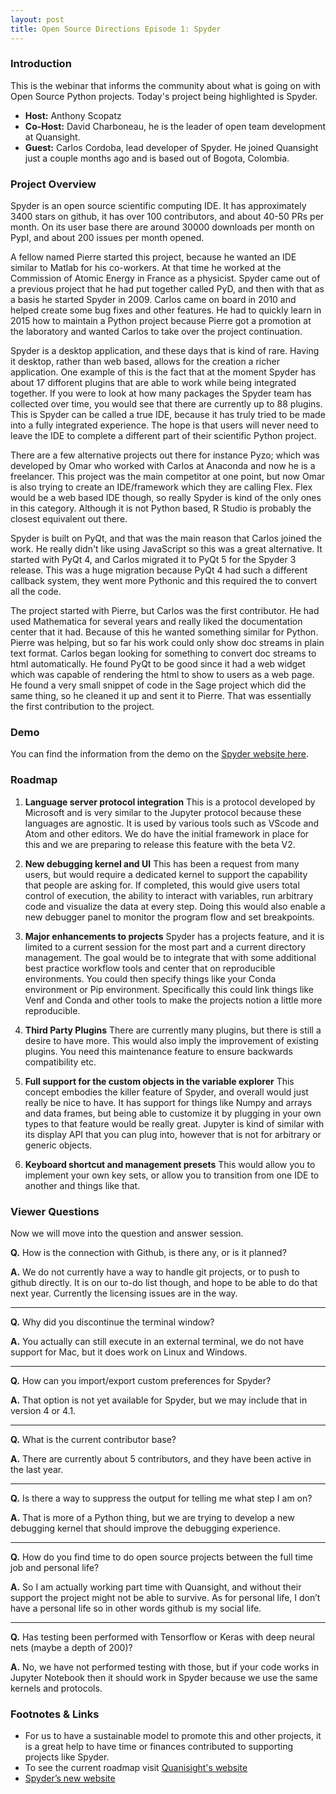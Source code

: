 ```yaml
---
layout: post
title: Open Source Directions Episode 1: Spyder
---
```


### Introduction

This is the webinar that informs the community about what is going on with Open Source Python projects.  Today's project being highlighted is Spyder.


* **Host:** Anthony Scopatz
* **Co-Host:** David Charboneau, he is the leader of open team development at Quansight.
* **Guest:** Carlos Cordoba, lead developer of Spyder. He joined Quansight just a couple months ago and is based out of Bogota, Colombia.

### Project Overview

Spyder is an open source scientific computing IDE. It has approximately 3400 stars on github, it has over 100 contributors, and about 40-50 PRs per month. On its user base there are around 30000 downloads per month on PypI, and about 200 issues per month opened. 

A fellow named Pierre started this project, because he wanted an IDE similar to Matlab for his co-workers.  At that time he worked at the Commission of Atomic Energy in France as a physicist. Spyder came out of a previous project that he had put together called PyD, and then with that as a basis he started Spyder in 2009.  Carlos came on board in 2010 and helped create some bug fixes and other features.  He had to quickly learn in 2015 how to maintain a Python project because Pierre got a promotion at the laboratory and wanted Carlos to take over the project continuation.

Spyder is a desktop application, and these days that is kind of rare.  Having it desktop, rather than web based, allows for the creation a richer application.  One example of this is the fact that at the moment Spyder has about 17 difforent plugins that are able to work while being integrated together. If you were to look at how many packages the Spyder team has collected over time, you would see that there are currently up to 88 plugins.  This is Spyder can be called a true IDE, because it has truly tried to be made into a fully integrated experience.  The hope is that users will never need to leave the IDE to complete a different part of their scientific Python project.  

There are a few alternative projects out there for instance Pyzo; which was developed by Omar who worked with Carlos at Anaconda and now he is a freelancer.  This project was the main competitor at one point, but now Omar is also trying to create an IDE/framework which they are calling Flex.  Flex would be a web based IDE though, so really Spyder is kind of the only ones in this category.  Although it is not Python based, R Studio is probably the closest equivalent out there.  

Spyder is built on PyQt, and that was the main reason that Carlos joined the work.  He really didn't like using JavaScript so this was a great alternative.  It started with PyQt 4, and Carlos migrated it to PyQt 5 for the Spyder 3 release.  This was a huge migration because PyQt 4 had such a different callback system, they went more Pythonic and this required the to convert all the code.  

The project started with Pierre, but Carlos was the first contributor. He had used Mathematica for several years and really liked the documentation center that it had.  Because of this he wanted something similar for Python.  Pierre was helping, but so far his work could only show doc streams in plain text format.  Carlos began looking for something to convert doc streams to html automatically.  He found PyQt to be good since it had a web widget which was capable of rendering the html to show to users as a web page.  He found a very small snippet of code in the Sage project which did the same thing, so he cleaned it up and sent it to Pierre.  That was essentially the first contribution to the project.  

### Demo

You can find the information from the demo on the [Spyder website here](https://www.spyder-ide.org/).

### Roadmap

1. **Language server protocol integration** This is a protocol developed by Microsoft and is very similar to the Jupyter protocol because these languages are agnostic. It is used by various tools such as VScode and Atom and other editors.  We do have the initial framework in place for this and we are preparing to release this feature with the beta V2.

2. **New debugging kernel and UI** This has been a request from many users, but would require a dedicated kernel to support the capability that people are asking for.  If completed, this would give users total control of execution, the ability to interact with variables, run arbitrary code and visualize the data at every step.  Doing this would also enable a new debugger panel to monitor the program flow and set breakpoints.

3. **Major enhancements to projects** Spyder has a projects feature, and it is limited to a current session for the most part and a current directory management.  The goal would be to integrate that with some additional best practice workflow tools and center that on reproducible environments.  You could then specify things like your Conda environment or Pip environment.  Specifically this could link things like Venf and Conda and other tools to make the projects notion a little more reproducible. 

4. **Third Party Plugins** There are currently many plugins, but there is still a desire to have more.  This would also imply the improvement of existing plugins.  You need this maintenance feature to ensure backwards compatibility etc.

5. **Full support for the custom objects in the variable explorer** This concept embodies the killer feature of Spyder, and overall would just really be nice to have.  It has support for things like Numpy and arrays and data frames, but being able to customize it by plugging in your own types to that feature would be really great.  Jupyter is kind of similar with its display API that you can plug into, however that is not for arbitrary or generic objects.

6. **Keyboard shortcut and management presets** This would allow you to implement your own key sets, or allow you to transition from one IDE to another and things like that.

### Viewer Questions

Now we will move into the question and answer session.

**Q.** How is the connection with Github, is there any, or is it planned? 

**A.** We do not currently have a way to handle git projects, or to push to github directly.  It is on our to-do list though, and hope to be able to do that next year.  Currently the licensing issues are in the way.  

---

**Q.** Why did you discontinue the terminal window?

**A.** You actually can still execute in an external terminal, we do not have support for Mac, but it does work on Linux and Windows.  

---

**Q.** How can you import/export custom preferences for Spyder?

**A.** That option is not yet available for Spyder, but we may include that in version 4 or 4.1.

---

**Q.** What is the current contributor base?

**A.** There are currently about 5 contributors, and they have been active in the last year.

---

**Q.** Is there a way to suppress the output for telling me what step I am on?

**A.** That is more of a Python thing, but we are trying to develop a new debugging kernel that should improve the debugging experience.  

---

**Q.** How do you find time to do open source projects between the full time job and personal life?

**A.** So I am actually working part time with Quansight, and without their support the project might not be able to survive.  As for personal life, I don’t have a personal life so in other words github is my social life.

---

**Q.** Has testing been performed with Tensorflow or Keras with deep neural nets (maybe a depth of 200)? 

**A.** No, we have not performed testing with those, but if your code works in Jupyter Notebook then it should work in Spyder because we use the same kernels and protocols. 

### Footnotes & Links

* For us to have a sustainable model to promote this and other projects, it is a great help to have time or finances contributed to supporting projects like Spyder.
* To see the current roadmap visit [Quanisight's website](https://quansight.com/projects)
* [Spyder’s new website](https://www.spyder-ide.org)
